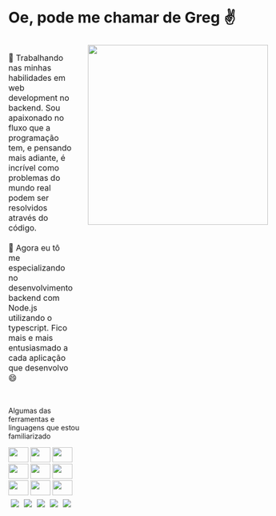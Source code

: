 <h2 style="font-size:30px"> Oe, pode me chamar de Greg ✌️</h2>

<div style="display: flex">
<div>
    <p style="font-size: 16px; margin-right:30px">
      🚀  Trabalhando nas minhas habilidades em web development no backend. Sou apaixonado no fluxo que a programação tem, e pensando mais adiante, é incrível como problemas do mundo real podem ser resolvidos através do código. <br /> <br />
      🌱 Agora eu tô me especializando no desenvolvimento backend com Node.js utilizando o typescript. Fico mais e mais entusiasmado a cada aplicação que desenvolvo 😄
    </p>
    <br />
    
  <span>Algumas das ferramentas e linguagens que estou familiarizado</span>

  <img width="40" height="30" src="https://cdn.jsdelivr.net/gh/devicons/devicon/icons/nodejs/nodejs-original.svg" />
  <img width="40" height="30" src="https://cdn.jsdelivr.net/gh/devicons/devicon/icons/typescript/typescript-original.svg" />
  <img width="40" height="30" src="https://cdn.jsdelivr.net/gh/devicons/devicon/icons/javascript/javascript-original.svg" />
  <img width="40" height="30" src="https://cdn.jsdelivr.net/gh/devicons/devicon/icons/react/react-original.svg" />
  <img width="40" height="30" src="https://cdn.jsdelivr.net/gh/devicons/devicon/icons/html5/html5-original.svg" />
  <img width="40" height="30" src="https://cdn.jsdelivr.net/gh/devicons/devicon/icons/css3/css3-original.svg" />
  <img width="40" height="30" src="https://cdn.jsdelivr.net/gh/devicons/devicon/icons/sass/sass-original.svg" />
  <img width="40" height="30" src="https://cdn.jsdelivr.net/gh/devicons/devicon/icons/mongodb/mongodb-original.svg" />
  <img width="40" height="30" src="https://cdn.jsdelivr.net/gh/devicons/devicon/icons/heroku/heroku-original.svg" />
</div>

  <img src="https://raw.githubusercontent.com/MicaelliMedeiros/micaellimedeiros/master/image/computer-illustration.png" width="360px">
</div>

<div style="display: flex;">
  <a href="mailto:gregoryflucena@gmail.com">
    <img style="margin: 5px" src="https://img.shields.io/badge/Gmail-D14836?style=for-the-badge&logo=gmail&logoColor=white">
  </a>

  <a href="https://www.linkedin.com/in/gregory-lucena/">
    <img style="margin: 5px" src="https://img.shields.io/badge/LinkedIn-0077B5?style=for-the-badge&logo=linkedin&logoColor=white">
  </a>

  <a href="https://api.whatsapp.com/send?phone=5511960438250">
    <img style="margin: 5px" src="https://img.shields.io/badge/WhatsApp-25D366?style=for-the-badge&logo=whatsapp&logoColor=white">
  </a>

  <a href="https://www.instagram.com/olagregs/">
    <img style="margin: 5px" src="https://img.shields.io/badge/Instagram-E4405F?style=for-the-badge&logo=instagram&logoColor=white">
  </a>

  <a href="https://open.spotify.com/playlist/780QFjHC6EQcx3Ujmn5bLT">
    <img style="margin: 5px" src="https://img.shields.io/badge/Spotify-1ED760?&style=for-the-badge&logo=spotify&logoColor=white">
  </a>
</div>
